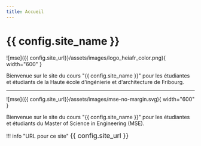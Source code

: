 ```yaml
---
title: Accueil
---
```

# {{ config.site_name }}

![mse]({{ config.site_url}}/assets/images/logo_heiafr_color.png){ width="600" }

Bienvenue sur le site du cours "{{ config.site_name }}" pour les étudiantes et étudiants
de la Haute école d'ingénierie et d'architecture de Fribourg.

---

![mse]({{ config.site_url}}/assets/images/mse-no-margin.svg){ width="600" }

Bienvenue sur le site du cours "{{ config.site_name }}" pour les étudiantes et étudiants
du Master of Science in Engineering (MSE). 

!!! info "URL pour ce site"
    <span style="font-size: 1.1rem;">{{ config.site_url }}</span>
